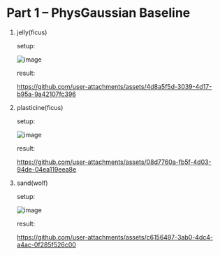 # Part 1 – PhysGaussian Baseline

1. jelly(ficus)

    setup:

    ![image](https://github.com/user-attachments/assets/05d96b1d-f434-403c-8b89-f298ab3aa180)

    result:

    https://github.com/user-attachments/assets/4d8a5f5d-3039-4d17-b95a-9a42107fc396

2. plasticine(ficus)

   setup:

   ![image](https://github.com/user-attachments/assets/70dcc888-1c88-4998-a7f3-64eeae7ba050)

   result:

   https://github.com/user-attachments/assets/08d7760a-fb5f-4d03-94de-04ea119eea8e


3. sand(wolf)

   setup:

   ![image](https://github.com/user-attachments/assets/0c2fdbf0-b02c-4347-bcf2-3026a961b9f7)

   result:

   https://github.com/user-attachments/assets/c6156497-3ab0-4dc4-a4ac-0f285f526c00

